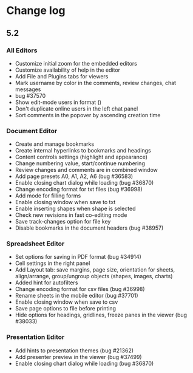 # Change log
## 5.2
### All Editors
* Customize initial zoom for the embedded editors
* Customize availability of help in the editor
* Add File and Plugins tabs for viewers
* Mark username by color in the comments, review changes, chat messages
* bug #37570
* Show edit-mode users in format <username>(<opened browser tabs>)
* Don't duplicate online users in the left chat panel
* Sort comments in the popover by ascending creation time

### Document Editor
* Create and manage bookmarks
* Create internal hyperlinks to bookmarks and headings
* Content controls settings (highlight and appearance)
* Change numbering value, start/continue numbering
* Review changes and comments are in combined window
* Add page presets А0, А1, А2, А6 (bug #36583)
* Enable closing chart dialog while loading (bug #36870)
* Change encoding format for txt files (bug #36998)
* Add mode for filling forms
* Enable closing window when save to txt
* Enable inserting shapes when shape is selected
* Check new revisions in fast co-editing mode
* Save track-changes option for file key
* Disable bookmarks in the document headers (bug #38957)

### Spreadsheet Editor
* Set options for saving in PDF format (bug #34914)
* Cell settings in the right panel
* Add Layout tab: save margins, page size, orientation for sheets, align/arrange, group/ungroup objects (shapes, images, charts)
* Added hint for autofilters
* Change encoding format for csv files (bug #36998)
* Rename sheets in the mobile editor (bug #37701)
* Enable closing window when save to csv
* Save page options to file before printing
* Hide options for headings, gridlines, freeze panes in the viewer (bug #38033)

### Presentation Editor
* Add hints to presentation themes (bug #21362)
* Add presenter preview in the viewer (bug #37499)
* Enable closing chart dialog while loading (bug #36870)

